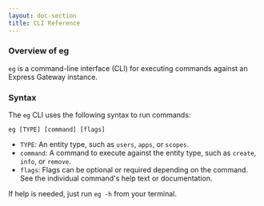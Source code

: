 ```yaml
---
layout: doc-section
title: CLI Reference
---
```


### Overview of eg

`eg` is a command-line interface (CLI) for executing commands against an Express Gateway instance.

### Syntax

The `eg` CLI uses the following syntax to run commands:

```shell
eg [TYPE] [command] [flags]
```

* `TYPE`: An entity type, such as `users`, `apps`, or `scopes`.
* `command`: A command to execute against the entity type, such as `create`, `info`, or `remove`.
* `flags`: Flags can be optional or required depending on the command.  See the individual command's help text or documentation.

If help is needed, just run `eg -h` from your terminal.
